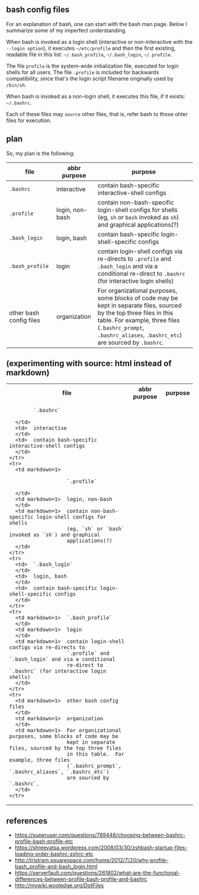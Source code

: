 ## bash config files

For an explanation of bash, one can start with the bash man page.  Below I
summarize some of my imperfect understanding.

When bash is invoked as a login shell (interactive or non-interactive with the
`--login option`), it executes `~/etc/profile` and then the first existing,
readable file in this list: `~/.bash_profile`, `~/.bash_login`, `~/.profile`.

The file `profile` is the system-wide initialization file, executed for login
shells for all users.  The file `.profile` is included for backwards
compatibility, since that's the login script filename originally used by
`/bin/sh`.

When bash is invoked as a non-login shell, it executes this file, if it exists:
`~/.bashrc`.

Each of these files may `source` other files, that is, refer bash to those ohter
files for execution.

## plan

So, my plan is the following:

| file            | abbr purpose    | purpose |
| --------------- | --------------- | ------- |
| `.bashrc`       | interactive     | contain bash-specific interactive-shell configs |
| `.profile`      | login, non-bash | contain non-bash-specific login-shell configs for shells (eg, `sh` or `bash` invoked as `sh`) and graphical applications(?) |
| `.bash_login`   | login, bash     | contain bash-specific login-shell-specific configs |
| `.bash_profile` | login           | contain login-shell configs via re-directs to `.profile` and `.bash_login` and via a conditional re-direct to `.bashrc` (for interactive login shells) |
| other bash config files | organization | For organizational purposes, some blocks of code may be kept in separate files, sourced by the top three files in this table.  For example, three files (`.bashrc_prompt`, `.bashrc_aliases`, `.bashrc_etc`) are sourced by `.bashrc`. |


## (experimenting with source: html instead of markdown)

<div  markdown=1>

<table>
  <tbody>
    <tr>
      <th> file         </th>
      <th> abbr purpose </th>
      <th> purpose      </th>
    </tr>
    <tr>
      <td>
            
            `.bashrc`
            
      </td>
      <td>  interactive
      </td>
      <td>  contain bash-specific interactive-shell configs
      </td>
    </tr>
    <tr>
      <td markdown=1>

                       `.profile`

      </td>
      <td markdown=1>  login, non-bash
      </td>
      <td markdown=1>  contain non-bash-specific login-shell configs for shells
                       (eg, `sh` or `bash` invoked as `sh`) and graphical
                       applications(?)
      </td>
    </tr>
    <tr>
      <td>  `.bash_login`
      </td>
      <td>  login, bash
      </td>
      <td>  contain bash-specific login-shell-specific configs
      </td>
    </tr>
    <tr>
      <td markdown=1>  `.bash_profile`
      </td>
      <td markdown=1>  login
      </td>
      <td markdown=1>  contain login-shell configs via re-directs to
                       `.profile` and `.bash_login` and via a conditional
                       re-direct to `.bashrc` (for interactive login shells)
      </td>
    </tr>
    <tr>
      <td markdown=1>  other bash config files
      </td>
      <td markdown=1>  organization
      </td>
      <td markdown=1>  For organizational purposes, some blocks of code may be
                       kept in separate files, sourced by the top three files
                       in this table.  For example, three files
                       (`.bashrc_prompt`, `.bashrc_aliases`, `.bashrc_etc`)
                       are sourced by `.bashrc`.
      </td>
    </tr>
  </tbody>
</table>

</div>


## references

* https://superuser.com/questions/789448/choosing-between-bashrc-profile-bash-profile-etc
* https://shreevatsa.wordpress.com/2008/03/30/zshbash-startup-files-loading-order-bashrc-zshrc-etc
* http://tristram.squarespace.com/home/2012/7/20/why-profile-bash_profile-and-bash_login.html
* https://serverfault.com/questions/261802/what-are-the-functional-differences-between-profile-bash-profile-and-bashrc
* http://mywiki.wooledge.org/DotFiles

